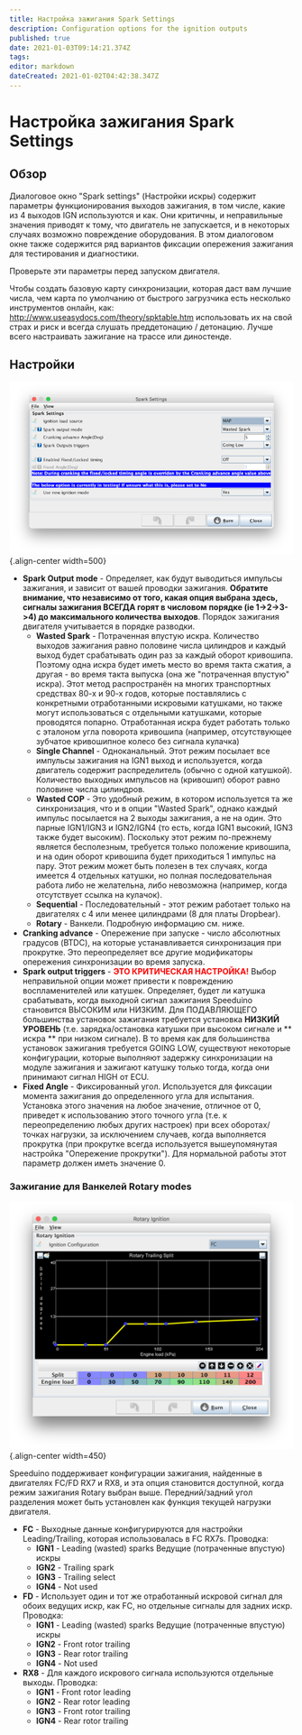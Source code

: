 ```yaml
---
title: Настройка зажигания Spark Settings
description: Configuration options for the ignition outputs
published: true
date: 2021-01-03T09:14:21.374Z
tags: 
editor: markdown
dateCreated: 2021-01-02T04:42:38.347Z
---
```


# Настройка зажигания Spark Settings
## Обзор

Диалоговое окно "Spark settings" (Настройки искры) содержит параметры функционирования выходов зажигания, в том числе, какие из 4 выходов IGN используются и как. Они критичны, и неправильные значения приводят к тому, что двигатель не запускается, и в некоторых случаях возможно повреждение оборудования. В этом диалоговом окне также содержится ряд вариантов фиксации опережения зажигания для тестирования и диагностики.

Проверьте эти параметры перед запуском двигателя.

Чтобы создать базовую карту синхронизации, которая даст вам лучшие числа, чем карта по умолчанию от быстрого загрузчика есть несколько инструментов онлайн, как: http://www.useasydocs.com/theory/spktable.htm использовать их на свой страх и риск и всегда слушать преддетонацию / детонацию. Лучше всего настраивать зажигание на трассе или диностенде.

## Настройки
![spark_settings.png](/img/ignition/spark_settings.png){.align-center width=500}

- **Spark Output mode** - Определяет, как будут выводиться импульсы зажигания, и зависит от вашей проводки зажигания. **Обратите внимание, что независимо от того, какая опция выбрана здесь, сигналы зажигания ВСЕГДА горят в числовом порядке (ie 1-&gt;2-&gt;3-&gt;4) до максимального количества выходов**. Порядок зажигания двигателя учитывается в порядке разводки.
    - **Wasted Spark** - Потраченная впустую искра. Количество выходов зажигания равно половине числа цилиндров и каждый выход будет срабатывать один раз за каждый оборот кривошипа. Поэтому одна искра будет иметь место во время такта сжатия, а другая - во время такта выпуска (она же "потраченная впустую" искра). Этот метод распространён на многих транспортных средствах 80-х и 90-х годов, которые поставлялись с конкретными отработанными искровыми катушками, но также могут использоваться с отдельными катушками, которые проводятся попарно. Отработанная искра будет работать только с эталоном угла поворота кривошипа (например, отсутствующее зубчатое кривошипное колесо без сигнала кулачка)
    - **Single Channel** - Одноканальный. Этот режим посылает все импульсы зажигания на IGN1 выход и используется, когда двигатель содержит распределитель (обычно с одной катушкой). Количество выходных импульсов на (кривошип) оборот равно половине числа цилиндров.
    - **Wasted COP** - Это удобный режим, в котором используется та же синхронизация, что и в опции "Wasted Spark", однако каждый импульс посылается на 2 выходы зажигания, а не на один. Это парные IGN1/IGN3 и IGN2/IGN4 (то есть, когда IGN1 высокий, IGN3 также будет высоким). Поскольку этот режим по-прежнему является бесполезным, требуется только положение кривошипа, и на один оборот кривошипа будет приходиться 1 импульс на пару. Этот режим может быть полезен в тех случаях, когда имеется 4 отдельных катушки, но полная последовательная работа либо не желательна, либо невозможна (например, когда отсутствует ссылка на кулачок).
    - **Sequential** - Последовательный - этот режим работает только на двигателях с 4 или менее цилиндрами (8 для платы Dropbear).
    - **Rotary** - Ванкели. Подробную информацию см. ниже.
- **Cranking advance** - Опережение при запуске - число абсолютных градусов (BTDC), на которые устанавливается синхронизация при прокрутке. Это переопределяет все другие модификаторы опережения синхронизации во время запуска.
-   **Spark output triggers** - <font color='red'>**ЭТО КРИТИЧЕСКАЯ НАСТРОЙКА!**</font> Выбор неправильной опции может привести к повреждению воспламенителей или катушек. Определяет, будет ли катушка срабатывать, когда выходной сигнал зажигания Speeduino становится ВЫСОКИМ или НИЗКИМ. Для ПОДАВЛЯЮЩЕГО большинства установок зажигания требуется установка **НИЗКИЙ УРОВЕНЬ** (т.е. зарядка/остановка катушки при высоком сигнале и ** искра ** при низком сигнале). В то время как для большинства установок зажигания требуется GOING LOW, существуют некоторые конфигурации, которые выполняют задержку синхронизации на модуле зажигания и зажигают катушку только тогда, когда они принимают сигнал HIGH от ECU.
-   **Fixed Angle** - Фиксированный угол. Используется для фиксации момента зажигания до определенного угла для испытания. Установка этого значения на любое значение, отличное от 0, приведет к использованию этого точного угла (т.е. к переопределению любых других настроек) при всех оборотах/точках нагрузки, за исключением случаев, когда выполняется прокрутка (при прокрутке всегда используется вышеупомянутая настройка "Опережение прокрутки"). Для нормальной работы этот параметр должен иметь значение 0.

### Зажигание для Ванкелей Rotary modes
![rotary_settings.png](/img/ignition/rotary_settings.png){.align-center width=450}

Speeduino поддерживает конфигурации зажигания, найденные в двигателях FC/FD RX7 и RX8, и эта опция становится доступной, когда режим зажигания Rotary выбран выше. Передний/задний угол разделения может быть установлен как функция текущей нагрузки двигателя.

- **FC** - Выходные данные конфигурируются для настройки Leading/Trailing, которая использовалась в FC RX7s. Проводка:
  - **IGN1** - Leading (wasted) sparks Ведущие (потраченные впустую) искры
  - **IGN2** - Trailing spark
  - **IGN3** - Trailing select
  - **IGN4** - Not used
- **FD** - Использует один и тот же отработанный искровой сигнал для обоих ведущих искр, как FC, но отдельные сигналы для задних искр. Проводка:
  - **IGN1** - Leading (wasted) sparks Ведущие (потраченные впустую) искры
  - **IGN2** - Front rotor trailing
  - **IGN3** - Rear rotor trailing
  - **IGN4** - Not used
- **RX8** - Для каждого искрового сигнала используются отдельные выходы. Проводка:
  - **IGN1** - Front rotor leading
  - **IGN2** - Rear rotor leading
  - **IGN3** - Front rotor trailing
  - **IGN4** - Rear rotor trailing